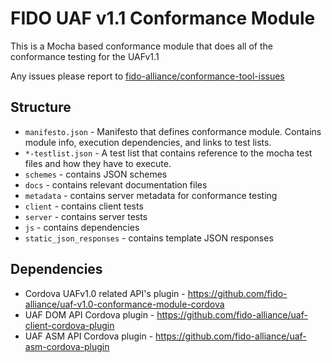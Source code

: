 FIDO UAF v1.1 Conformance Module
===

This is a Mocha based conformance module that does all of the conformance testing for the UAFv1.1

Any issues please report to [fido-alliance/conformance-tool-issues](https://github.com/fido-alliance/conformance-tool-issues)

## Structure

  - `manifesto.json` - Manifesto that defines conformance module. Contains module info, execution dependencies, and links to test lists.
  - `*-testlist.json` - A test list that contains reference to the mocha test files and how they have to execute.
  - `schemes` - contains JSON schemes
  - `docs` - contains relevant documentation files
  - `metadata` - contains server metadata for conformance testing
  - `client` - contains client tests
  - `server` - contains server tests
  - `js` - contains dependencies
  - `static_json_responses` - contains template JSON responses

## Dependencies

 - Cordova UAFv1.0 related API's plugin - https://github.com/fido-alliance/uaf-v1.0-conformance-module-cordova
 - UAF DOM API Cordova plugin - https://github.com/fido-alliance/uaf-client-cordova-plugin
 - UAF ASM API Cordova plugin - https://github.com/fido-alliance/uaf-asm-cordova-plugin

